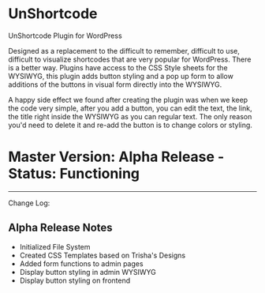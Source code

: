 UnShortcode
===========

UnShortcode Plugin for WordPress

Designed as a replacement to the difficult to remember, difficult to use, difficult to visualize shortcodes that are very popular for WordPress. There is a better way. Plugins have access to the CSS Style sheets for the WYSIWYG, this plugin adds button styling and a pop up form to allow additions of the buttons in visual form directly into the WYSIWYG.

A happy side effect we found after creating the plugin was when we keep the code very simple, after you add a button, you can edit the text, the link, the title right inside the WYSIWYG as you can regular text. The only reason you'd need to delete it and re-add the button is to change colors or styling.

Master Version: Alpha Release - Status: Functioning
==============================
______________________________
Change Log:

Alpha Release Notes
-------------------
- Initialized File System
- Created CSS Templates based on Trisha's Designs
- Added form functions to admin pages
- Display button styling in admin WYSIWYG
- Display button styling on frontend